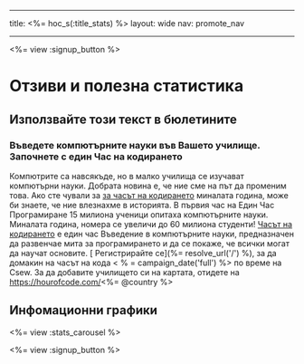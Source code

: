 * * *

title: <%= hoc_s(:title_stats) %> layout: wide nav: promote_nav

* * *

<%= view :signup_button %>

# Отзиви и полезна статистика

## Използвайте този текст в бюлетините

### Въведете компютърните науки във Вашето училище. Започнете с един Час на кодирането

Компютрите са навсякъде, но в малко училища се изучават компютърни науки. Добрата новина е, че ние сме на път да променим това. Ако сте чували за <a href = "< % = hoc_uri('/') % >">за часът на кодирането</a> миналата година, може би знаете, че ние влезнахме в историята. В първия час на Един Час Програмиране 15 милиона ученици опитаха компютърните науки. Миналата година, номера се увеличи до 60 милиона студенти! [ Часът на кодирането](<%= hoc_uri('/') %>) е един час Въведение в компютърните науки, предназначен да развенчае мита за програмирането и да се покаже, че всички могат да научат основите. [ Регистрирайте се](%= resolve_url('/') %), за да домакин на часът на кода < % = campaign_date('full') %> по време на Csew. За да добавите училището си на картата, отидете на https://hourofcode.com/<%= @country %>

## Инфомационни графики

<%= view :stats_carousel %>

<%= view :signup_button %>